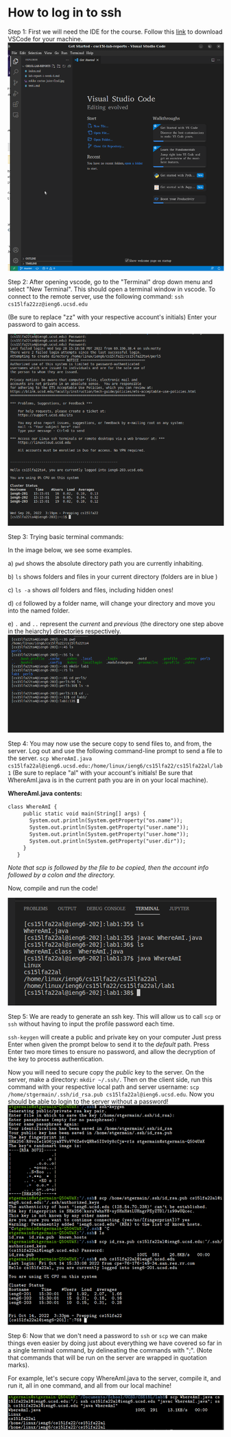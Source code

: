 # How to log in to ssh


Step 1: First we will need the IDE for the course. Follow this [link](https://code.visualstudio.com/Download) to download VSCode for your machine.
![Image](Lab1-part3-CSE15L.png)


Step 2: After opening vscode, go to the "Terminal" drop down menu and select "New Terminal". This should open a terminal window in vscode. To connect to the remote server, use the following command: `ssh cs15lfa22zz@ieng6.ucsd.edu`

(Be sure to replace "zz" with your respective account's initials)
Enter your password to gain access. 

![Image](Lab1-part4-CSE15.png)


Step 3: Trying basic terminal commands:

  In the image below, we see some examples.

  a)  `pwd` shows the absolute directory path you are currently inhabiting.

  b) `ls` shows folders and files in your current directory (folders are in blue )

  c) `ls -a` shows *all* folders and files, including hidden ones!

  d) `cd` followed by a folder name, will change your directory and move you into the named folder.

  e) `.` and `..` represent the *current* and *previous* (the directory one step above in the heiarchy) directories respectively.
![Image](Lab1-part5-CSE15L.png)

Step 4: You may now use the secure copy to send files to, and from, the server. Log out and use the following command-line prompt to send a file to the server. `scp WhereAmI.java cs15lfa22al@ieng6.ucsd.edu:/home/linux/ieng6/cs15lfa22/cs15lfa22al/lab1` (Be sure to replace "al" with your account's initials! Be sure that WhereAmI.java is in the current path you are in on your local machine).

**WhereAmI.java contents:**

```
class WhereAmI {
     public static void main(String[] args) {
       System.out.println(System.getProperty("os.name"));
       System.out.println(System.getProperty("user.name"));
       System.out.println(System.getProperty("user.home"));
       System.out.println(System.getProperty("user.dir"));
     }
   }

```

_Note that scp is followed by the file to be copied, then the account info followed by a colon and the directory._

   Now, compile and run the code!

   ![Image](Lab1-part6-CSE15L.png)

Step 5: We are ready to generate an ssh key. This will allow us to call `scp` or `ssh` without having to input the profile password each time.

 `ssh-keygen` will create a public and private key on your computer  Just press Enter when given the prompt below to send it to the *default* path. Press Enter two more times to ensure no password, and allow the decryption of the key to process authentication.

  Now you will need to secure copy the *public* key to the server. On the server, make a directory: `mkdir ~/.ssh/`. Then on the client side, run this command with your respective local path and server username: `scp /home/stgermain/.ssh/id_rsa.pub cs15lfa22al@ieng6.ucsd.edu`.
  Now you should be able to login to the server without a password!
    ![Image](Lab1-part7-CSE15L.png)

Step 6: Now that we don't need a password to `ssh` or `scp` we can make things even easier by doing just about everything we have covered so far in a single terminal command, by delineating the commands with ";". (Note that commands that will be run on the server are wrapped in quotation marks).

  For example, let's secure copy WhereAmI.java to the server, compile it, and run it, all in one command, and all from our local machine!

   ![Image](Lab1-part8-CSE15L.png)